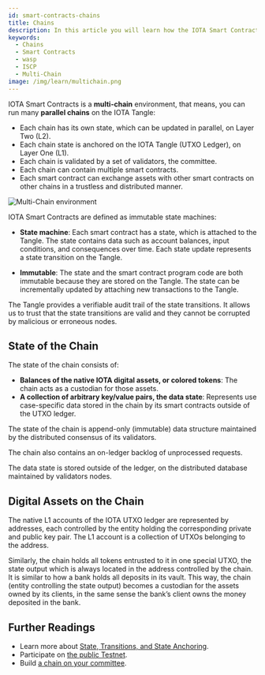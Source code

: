 ```yaml
---
id: smart-contracts-chains
title: Chains
description: In this article you will learn how the IOTA Smart Contract Chains works.
keywords:
  - Chains
  - Smart Contracts
  - wasp
  - ISCP
  - Multi-Chain
image: /img/learn/multichain.png
---
```


IOTA Smart Contracts is a **multi-chain** environment, that means, you can run many **parallel chains** on the IOTA Tangle:

- Each chain has its own state, which can be updated in parallel, on Layer Two (L2).
- Each chain state is anchored on the IOTA Tangle (UTXO Ledger), on Layer One (L1).
- Each chain is validated by a set of validators, the committee.
- Each chain can contain multiple smart contracts.
- Each smart contract can exchange assets with other smart contracts on other chains in a trustless and distributed manner.

![Multi-Chain environment](/img/learn/multichain.png)

IOTA Smart Contracts are defined as immutable state machines:

- **State machine**: Each smart contract has a state, which is attached to the Tangle. The state contains data such as account balances, input conditions, and consequences over time. Each state update represents a state transition on the Tangle.

- **Immutable**: The state and the smart contract program code are both immutable because they are stored on the Tangle. The state can be incrementally updated by attaching new transactions to the Tangle.

The Tangle provides a verifiable audit trail of the state transitions. It allows us to trust that the state transitions are valid and they cannot be corrupted by malicious or erroneous nodes.

## State of the Chain

The state of the chain consists of:

- **Balances of the native IOTA digital assets, or colored tokens**: The chain acts as a custodian for those assets.
- **A collection of arbitrary key/value pairs, the data state**: Represents use case-specific data stored in the chain by its smart contracts outside of the UTXO ledger.

The state of the chain is append-only (immutable) data structure maintained by the distributed
consensus of its validators.

The chain also contains an on-ledger backlog of unprocessed requests.

The data state is stored outside of the ledger, on the distributed database maintained by validators nodes.

## Digital Assets on the Chain

The native L1 accounts of the IOTA UTXO ledger are represented by addresses, each controlled by the entity holding the corresponding private and public key pair. The L1 account is a collection of UTXOs belonging to the address.

Similarly, the chain holds all tokens entrusted to it in one special UTXO, the state output which is always located in the address controlled by the chain.
It is similar to how a bank holds all deposits in its vault. This way, the chain (entity controlling the
state output) becomes a custodian for the assets owned by its clients, in the same sense the bank’s client owns the money deposited in the bank.

## Further Readings

- Learn more about [State, Transitions, and State Anchoring](/smart-contracts/guide/core_concepts/states).
- Participate on [the public Testnet](/smart-contracts/guide/chains_and_nodes/testnet).
- Build [a chain on your committee](/smart-contracts/guide/chains_and_nodes/setting-up-a-chain).
